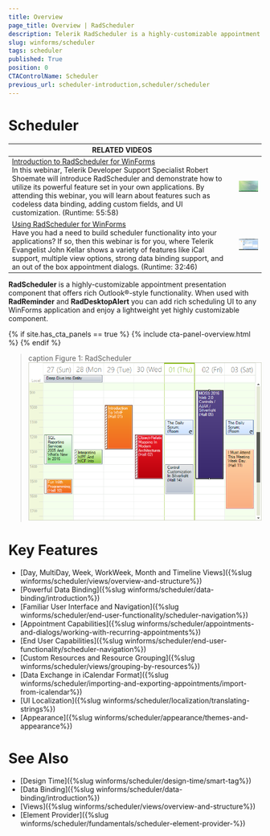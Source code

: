 ```yaml
---
title: Overview
page_title: Overview | RadScheduler
description: Telerik RadScheduler is a highly-customizable appointment presentation component that offers rich Outlook®-style functionality.
slug: winforms/scheduler
tags: scheduler
published: True
position: 0
CTAControlName: Scheduler
previous_url: scheduler-introduction,scheduler/scheduler
---
```


# Scheduler

| RELATED VIDEOS |  |
| ------ | ------ |
|[Introduction to RadScheduler for WinForms](http://tv.telerik.com/watch/winforms/radscheduler/introduction-radscheduler-winforms)<br/> In this webinar, Telerik Developer Support Specialist Robert Shoemate will introduce RadScheduler and demonstrate how to utilize its powerful feature set in your own applications. By attending this webinar, you will learn about features such as codeless data binding, adding custom fields, and UI customization. (Runtime: 55:58)|![scheduler-data-binding-codeless-data-binding 002](images/scheduler-data-binding-codeless-data-binding002.png)|
|[Using RadScheduler for WinForms](http://tv.telerik.com/watch/winforms/radscheduler/scheduler)<br/>Have you had a need to build scheduler functionality into your applications? If so, then this webinar is for you, where Telerik Evangelist John Kellar shows a variety of features like iCal support, multiple view options, strong data binding support, and an out of the box appointment dialogs. (Runtime: 32:46)|![scheduler-introduction 001](images/scheduler-introduction001.png)|

__RadScheduler__ is a highly-customizable appointment presentation component that offers rich Outlook®-style functionality. When used with __RadReminder__ and __RadDesktopAlert__  you can add rich scheduling UI to any WinForms application and enjoy a lightweight yet highly customizable component.

{% if site.has_cta_panels == true %}
{% include cta-panel-overview.html %}
{% endif %}

>caption Figure 1: RadScheduler
![scheduler-introduction 003](images/scheduler-introduction003.png)

# Key Features

* [Day, MultiDay, Week, WorkWeek, Month and Timeline Views]({%slug winforms/scheduler/views/overview-and-structure%})
* [Powerful Data Binding]({%slug winforms/scheduler/data-binding/introduction%})
* [Familiar User Interface and Navigation]({%slug winforms/scheduler/end-user-functionality/scheduler-navigation%})
* [Appointment Capabilities]({%slug winforms/scheduler/appointments-and-dialogs/working-with-recurring-appointments%})
* [End User Capabilities]({%slug winforms/scheduler/end-user-functionality/scheduler-navigation%})
* [Custom Resources and Resource Grouping]({%slug winforms/scheduler/views/grouping-by-resources%})
* [Data Exchange in iCalendar Format]({%slug winforms/scheduler/importing-and-exporting-appointments/import-from-icalendar%})
* [UI Localization]({%slug winforms/scheduler/localization/translating-strings%})
* [Appearance]({%slug winforms/scheduler/appearance/themes-and-appearance%})

# See Also

* [Design Time]({%slug winforms/scheduler/design-time/smart-tag%})
* [Data Binding]({%slug winforms/scheduler/data-binding/introduction%})
* [Views]({%slug winforms/scheduler/views/overview-and-structure%})
* [Element Provider]({%slug winforms/scheduler/fundamentals/scheduler-element-provider-%})